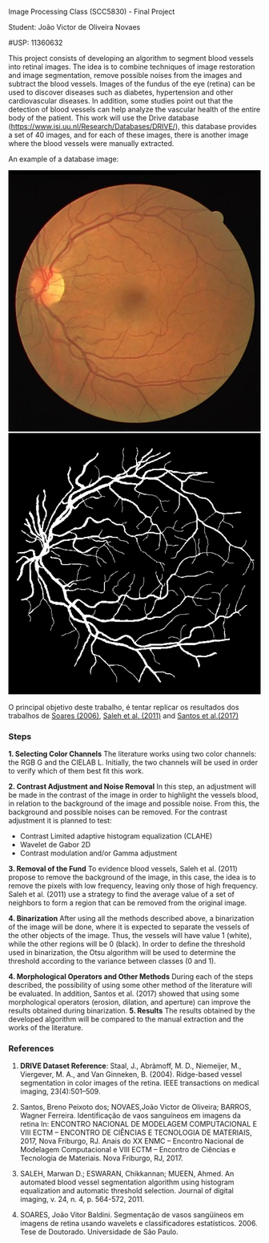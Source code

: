Image Processing Class (SCC5830) - Final Project

Student: João Victor de Oliveira Novaes

#USP: 11360632
 
This project consists of developing an algorithm to segment blood vessels into retinal images. The idea is to combine techniques of image restoration and image segmentation, remove possible noises from the images and subtract the blood vessels. Images of the fundus of the eye (retina) can be used to discover diseases such as diabetes, hypertension and other cardiovascular diseases. In addition, some studies point out that the detection of blood vessels can help analyze the vascular health of the entire body of the patient.  This work will use the Drive database (https://www.isi.uu.nl/Research/Databases/DRIVE/), this database provides a set of 40 images, and for each of these images, there is another image where the blood vessels were manually extracted.

An example of a database image:

![Not found](./01_original.jpg)
![Not found](./01_manual1.png)

O principal objetivo deste trabalho, é tentar replicar os resultados dos trabalhos de [Soares (2006)](http://www.teses.usp.br/teses/disponiveis/45/45134/tde-24072007-174800/en.php), [Saleh et al. (2011)](https://www.ncbi.nlm.nih.gov/pmc/articles/PMC3138933/) and [Santos et al.(2017)](./1019.pdf)


### Steps ###
**1. Selecting Color Channels**
The literature works using two color channels: the RGB G and the CIELAB L. Initially, the two channels will be used in order to verify which of them best fit this work.

**2. Contrast Adjustment and Noise Removal**
In this step, an adjustment will be made in the contrast of the image in order to highlight the vessels blood, in relation to the background of the image and possible noise. From this, the background and possible noises can be removed. For the contrast adjustment it is planned to test:
* Contrast Limited adaptive histogram equalization (CLAHE)
* Wavelet de Gabor 2D
* Contrast modulation and/or Gamma adjustment

**3. Removal of the Fund**
To evidence blood vessels, Saleh et al. (2011) propose to remove the background of the image, in this case, the idea is to remove the pixels with low frequency, leaving only those of high frequency. Saleh et al. (2011) use a strategy to find the average value of a set of neighbors to form a region that can be removed from the original image.

**4. Binarization**
After using all the methods described above, a binarization of the image will be done, where it is expected to separate the vessels of the other objects of the image. Thus, the vessels will have value 1 (white), while the other regions will be 0 (black). In order to define the threshold used in binarization, the Otsu algorithm will be used to determine the threshold according to the variance between classes (0 and 1).

**4. Morphological Operators and Other Methods**
During each of the steps described, the possibility of using some other method of the literature will be evaluated. In addition, Santos et al. (2017) showed that using some morphological operators (erosion, dilation, and aperture) can improve the results obtained during binarization.
**5. Results**
The results obtained by the developed algorithm will be compared to the manual extraction and the works of the literature.

### References ###

1. **DRIVE Dataset Reference**: Staal, J., Abràmoff, M. D., Niemeijer, M., Viergever, M. A., and Van Ginneken, B. (2004). Ridge-based vessel segmentation in color images of the retina. IEEE transactions on medical imaging, 23(4):501–509.

2. Santos, Breno Peixoto dos; NOVAES,João Victor de Oliveira; BARROS, Wagner Ferreira. Identificação de vaos sanguíneos em imagens da retina In: ENCONTRO NACIONAL DE MODELAGEM COMPUTACIONAL E VIII ECTM – ENCONTRO DE CIÊNCIAS E TECNOLOGIA DE MATERIAIS, 2017, Nova Friburgo, RJ. Anais do XX ENMC – Encontro Nacional de Modelagem Computacional e VIII ECTM – Encontro de Ciências e Tecnologia de Materiais. Nova Friburgo, RJ, 2017.

3. SALEH, Marwan D.; ESWARAN, Chikkannan; MUEEN, Ahmed. An automated blood vessel segmentation algorithm using histogram equalization and automatic threshold selection. Journal of digital imaging, v. 24, n. 4, p. 564-572, 2011.

4. SOARES, João Vitor Baldini. Segmentação de vasos sangüíneos em imagens de retina usando wavelets e classificadores estatísticos. 2006. Tese de Doutorado. Universidade de São Paulo.